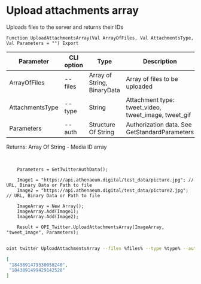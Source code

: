 ﻿---
sidebar_position: 7
---

# Upload attachments array
 Uploads files to the server and returns their IDs



`Function UploadAttachmentsArray(Val ArrayOfFiles, Val AttachmentsType, Val Parameters = "") Export`

  | Parameter | CLI option | Type | Description |
  |-|-|-|-|
  | ArrayOfFiles | --files | Array of String, BinaryData | Array of files to be uploaded |
  | AttachmentsType | --type | String | Attachment type: tweet_video, tweet_image, tweet_gif |
  | Parameters | --auth | Structure Of String | Authorization data. See GetStandardParameters |

  
  Returns:  Array Of String - Media ID array

<br/>




```bsl title="Code example"
    Parameters = GetTwitterAuthData();

    Image1 = "https://api.athenaeum.digital/test_data/picture.jpg"; // URL, Binary Data or Path to file
    Image2 = "https://api.athenaeum.digital/test_data/picture2.jpg"; // URL, Binary Data or Path to file

    ImageArray = New Array();
    ImageArray.Add(Image1);
    ImageArray.Add(Image2);

    Result = OPI_Twitter.UploadAttachmentsArray(ImageArray, "tweet_image", Parameters);
```



```sh title="CLI command example"
    
oint twitter UploadAttachmentsArray --files %files% --type %type% --auth %auth%

```

```json title="Result"
[
 "1843891479330058240",
 "1843891499429142528"
]
```

